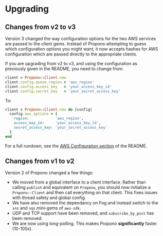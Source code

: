 # Upgrading

## Changes from v2 to v3

Version 3 changed the way configuration options for the two AWS services are
passed to the client gems. Instead of Propono attempting to guess which
configuration options you might want, it now accepts hashes for AWS
configuration which are passed directly to the appropriate clients.

If you are upgrading from v2 to v3, and using the configuration as previously
given in the README, you need to change from:

```ruby
client = Propono::Client.new
client.config.queue_region = 'aws_region'
client.config.access_key   = 'your_access_key_id'
client.config.secret_key   = 'your_secret_access_key'
```

To:

```ruby
client = Propono::Client.new do |config|
  config.aws_options = {
    region:            'aws_region',
    access_key_id:     'your_access_key_id',
    secret_access_key: 'your_secret_access_key'
  }
end
```

For a full rundown, see the [AWS Configuration
section](../README.md#aws-configuration) of the README.


## Changes from v1 to v2

Version 2 of Propono changed a few things:
- We moved from a global interface to a client interface. Rather than calling
  `publish` and equivalent on `Propono`, you should now initialize a
  `Propono::Client` and then call everything on that client. This fixes issues
  with thread safety and global config.
- We have also removed the dependancy on Fog and instead switch to the `sns`
  and `sqs` mini-gems of `aws-sdk`.
- UDP and TCP support have been removed, and `subscribe_by_post` has been
  removed.
- We are now using long-polling. This makes Propono **significantly** faster
  (10-100x).
